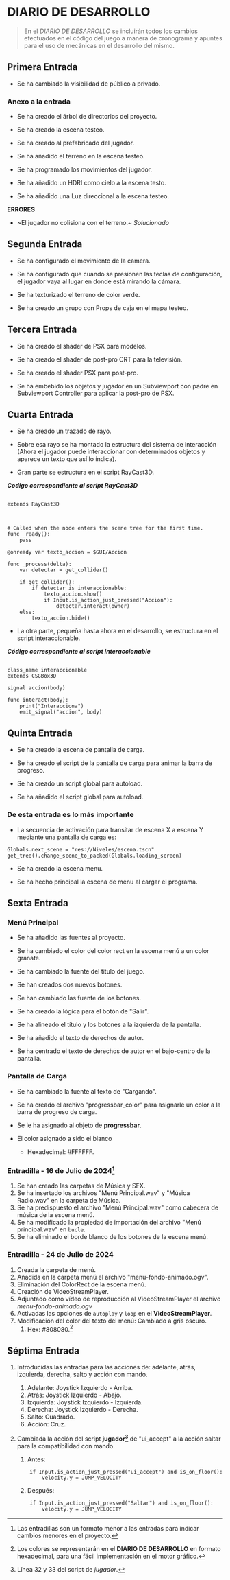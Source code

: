 # DIARIO DE DESARROLLO

> En el _DIARIO DE DESARROLLO_ se incluirán todos los cambios efectuados en el código del juego a manera de cronograma y apuntes para el uso de mecánicas en el desarrollo del mismo.

## Primera Entrada

- Se ha cambiado la visibilidad de público a privado.

### Anexo a la entrada

- Se ha creado el árbol de directorios del proyecto.

- Se ha creado la escena testeo.

- Se ha creado al prefabricado del jugador.
- Se ha añadido el terreno en la escena testeo.

- Se ha programado los movimientos del jugador.

- Se ha añadido un HDRI como cielo a la escena testo.

- Se ha añadido una Luz direccional a la escena testeo.

**ERRORES**

- ~El jugador no colisiona con el terreno.~ _Solucionado_

## Segunda Entrada

- Se ha configurado el movimiento de la camera.

- Se ha configurado que cuando se presionen las teclas de configuración, el jugador vaya al lugar en donde está mirando la cámara.

- Se ha texturizado el terreno de color verde.

- Se ha creado un grupo con Props de caja en el mapa testeo.

## Tercera Entrada

- Se ha creado el shader de PSX para modelos.

- Se ha creado el shader de post-pro CRT para la televisión.

- Se ha creado el shader PSX para post-pro.

- Se ha embebido los objetos y jugador en un Subviewport con padre en Subviewport Controller para aplicar la post-pro de PSX.

## Cuarta Entrada

- Se ha creado un trazado de rayo.

- Sobre esa rayo se ha montado la estructura del sistema de interacción (Ahora el jugador puede interaccionar con determinados objetos y aparece un texto que así lo índica).

- Gran parte se estructura en el script RayCast3D.

**_Codigo correspondiente al script RayCast3D_**

~~~gdscript

extends RayCast3D



# Called when the node enters the scene tree for the first time.
func _ready():
	pass

@onready var texto_accion = $GUI/Accion

func _process(delta):
	var detectar = get_collider()
	
	if get_collider():
		if detectar is interaccionable:
			texto_accion.show()
			if Input.is_action_just_pressed("Accion"):
				detectar.interact(owner)
	else:
		texto_accion.hide()

~~~

- La otra parte, pequeña hasta ahora en el desarrollo, se estructura en el script interaccionable.

**_Código correspondiente al script interaccionable_**

~~~gdscript

class_name interaccionable
extends CSGBox3D

signal accion(body)

func interact(body):
	print("Interacciona")
	emit_signal("accion", body)

~~~

## Quinta Entrada

- Se ha creado la escena de pantalla de carga.

- Se ha creado el script de la pantalla de carga para animar la barra de progreso.

- Se ha creado un script global para autoload.

- Se ha añadido el script global para autoload.

### De esta entrada es lo más importante

- La secuencia de activación para transitar de escena X a escena Y mediante una pantalla de carga es:

~~~gdscript
Globals.next_scene = "res://Niveles/escena.tscn"
get_tree().change_scene_to_packed(Globals.loading_screen)
~~~

- Se ha creado la escena menu.

- Se ha hecho principal la escena de menu al cargar el programa.

## Sexta Entrada

### Menú Principal

- Se ha añadido las fuentes al proyecto.

- Se ha cambiado el color del color rect en la escena menú a un color granate.

- Se ha cambiado la fuente del título del juego.

- Se han creados dos nuevos botones.

- Se han cambiado las fuente de los botones.

- Se ha creado la lógica para el botón de "Salir".

- Se ha alineado el título y los botones a la izquierda de la pantalla.

- Se ha añadido el texto de derechos de autor.

- Se ha centrado el texto de derechos de autor en el bajo-centro de la pantalla.

### Pantalla de Carga

- Se ha cambiado la fuente al texto de "Cargando".

- Se ha creado el archivo "progressbar_color" para asignarle un color a la barra de progreso de carga.

- Se le ha asignado al objeto de **progressbar**.

- El color asignado a sido el blanco
	- Hexadecimal: #FFFFFF.

### Entradilla - 16 de Julio de 2024[^1]

[^1]: Las entradillas son un formato menor a las entradas para indicar cambios menores en el proyecto.

1. Se han creado las carpetas de Música y SFX.
2. Se ha insertado los archivos "Menú Principal.wav" y "Música Radio.wav" en la carpeta de Música.
3. Se ha predispuesto el archivo "Menú Principal.wav" como cabecera de música de la escena menú.
4. Se ha modificado la propiedad de importación del archivo "Menú principal.wav" en ```bucle```.
5. Se ha eliminado el borde blanco de los botones de la escena menú.

### Entradilla - 24 de Julio de 2024

1. Creada la carpeta de menú.
2. Añadida en la carpeta menú el archivo "menu-fondo-animado.ogv".
3. Eliminación del ColorRect de la escena menú.
4. Creación de VideoStreamPlayer.
5. Adjuntado como vídeo de reproducción al VideoStreamPlayer el archivo _menu-fondo-animado.ogv_
6. Activadas las opciones de ```autoplay``` y ```loop``` en el **VideoStreamPlayer**.
7. Modificación del color del texto del menú: Cambiado a gris oscuro.
	1. Hex: #808080.[^2]
[^2]: Los colores se representarán en el **DIARIO DE DESARROLLO** en formato hexadecimal, para una fácil implementación en el motor gráfico.

## Séptima Entrada

1. Introducidas las entradas para las acciones de: adelante, atrás, izquierda, derecha, salto y acción con mando.
	1. Adelante: Joystick Izquierdo - Arriba.
	2. Atrás: Joystick Izquierdo - Abajo.
	3. Izquierda: Joystick Izquierdo - Izquierda.
	4. Derecha: Joystick Izquierdo - Derecha.
	5. Salto: Cuadrado.
	6. Acción: Cruz.

2. Cambiada la acción del script **jugador[^3]** de "ui_accept" a la acción saltar para la compatibilidad con mando.
	1. Antes:
	```gdscript
		if Input.is_action_just_pressed("ui_accept") and is_on_floor():
			velocity.y = JUMP_VELOCITY
	```
	2. Después:
	```gdscript
		if Input.is_action_just_pressed("Saltar") and is_on_floor():
			velocity.y = JUMP_VELOCITY
	```

[^3]: Línea 32 y 33 del script de *jugador*.
